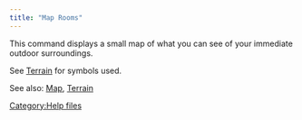 ```yaml
---
title: "Map Rooms"
---
```


This command displays a small map of what you can see of your immediate
outdoor surroundings.

See [Terrain](Terrain "wikilink") for symbols used.

See also: [Map](Map "wikilink"), [Terrain](Terrain "wikilink")

[Category:Help files](Category:Help_files "wikilink")
